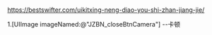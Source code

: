# 
https://bestswifter.com/uikitxing-neng-diao-you-shi-zhan-jiang-jie/


1.[UIImage imageNamed:@"JZBN_closeBtnCamera"]  --卡顿


